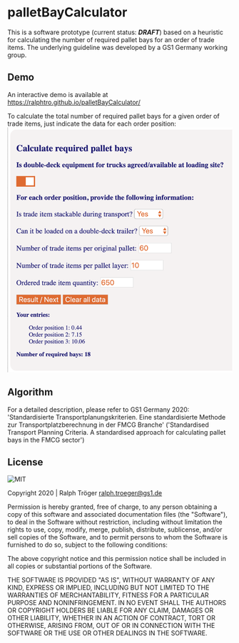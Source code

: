 # palletBayCalculator
This is a software prototype (current status: <b><i>DRAFT</i></b>) based on a heuristic for calculating the number of required pallet bays for an order of trade items. The underlying guideline was developed by a GS1 Germany working group.


## Demo  
An interactive demo is available at https://ralphtro.github.io/palletBayCalculator/

To calculate the total number of required pallet bays for a given order of trade items, just indicate the data for each order position:
<img src="PalletBayCalculatorScreenshot.png">


## Algorithm
For a detailed description, please refer to GS1 Germany 2020: 'Standardisierte Transportplanungskriterien. Eine standardisierte Methode zur Transportplatzberechnung in der FMCG Branche' ('Standardised Transport Planning Criteria. A standardised approach for calculating pallet bays in the FMCG sector')


## License

<img alt="MIT" style="border-width:0" src="https://opensource.org/files/OSIApproved_1.png" width="150px;"/><br />

Copyright 2020 | Ralph Tröger <ralph.troeger@gs1.de> 

Permission is hereby granted, free of charge, to any person obtaining a copy of this software and associated documentation files (the "Software"), to deal in the Software without restriction, including without limitation the rights to use, copy, modify, merge, publish, distribute, sublicense, and/or sell copies of the Software, and to permit persons to whom the Software is furnished to do so, subject to the following conditions:

The above copyright notice and this permission notice shall be included in all copies or substantial portions of the Software.

THE SOFTWARE IS PROVIDED "AS IS", WITHOUT WARRANTY OF ANY KIND, EXPRESS OR IMPLIED, INCLUDING BUT NOT LIMITED TO THE WARRANTIES OF MERCHANTABILITY, FITNESS FOR A PARTICULAR PURPOSE AND NONINFRINGEMENT. IN NO EVENT SHALL THE AUTHORS OR COPYRIGHT HOLDERS BE LIABLE FOR ANY CLAIM, DAMAGES OR OTHER LIABILITY, WHETHER IN AN ACTION OF CONTRACT, TORT OR OTHERWISE, ARISING FROM, OUT OF OR IN CONNECTION WITH THE SOFTWARE OR THE USE OR OTHER DEALINGS IN THE SOFTWARE.
